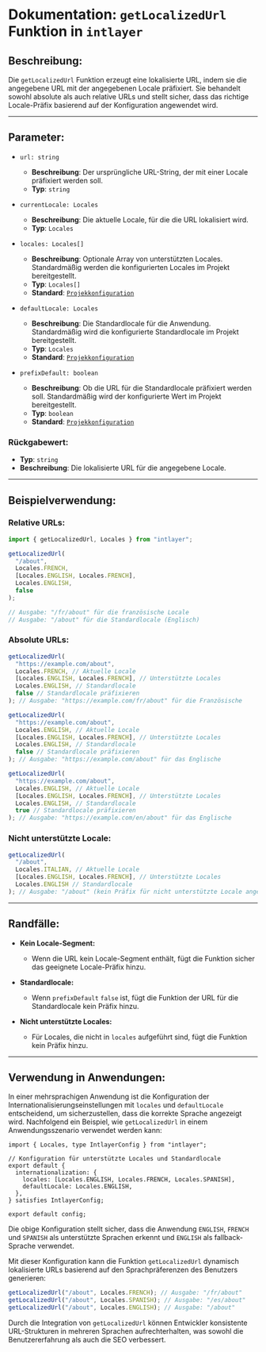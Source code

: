 # Dokumentation: `getLocalizedUrl` Funktion in `intlayer`

## Beschreibung:

Die `getLocalizedUrl` Funktion erzeugt eine lokalisierte URL, indem sie die angegebene URL mit der angegebenen Locale präfixiert. Sie behandelt sowohl absolute als auch relative URLs und stellt sicher, dass das richtige Locale-Präfix basierend auf der Konfiguration angewendet wird.

---

## Parameter:

- `url: string`

  - **Beschreibung**: Der ursprüngliche URL-String, der mit einer Locale präfixiert werden soll.
  - **Typ**: `string`

- `currentLocale: Locales`

  - **Beschreibung**: Die aktuelle Locale, für die die URL lokalisiert wird.
  - **Typ**: `Locales`

- `locales: Locales[]`

  - **Beschreibung**: Optionale Array von unterstützten Locales. Standardmäßig werden die konfigurierten Locales im Projekt bereitgestellt.
  - **Typ**: `Locales[]`
  - **Standard**: [`Projekkonfiguration`](https://github.com/aymericzip/intlayer/blob/main/docs/de/configuration.md#middleware)

- `defaultLocale: Locales`

  - **Beschreibung**: Die Standardlocale für die Anwendung. Standardmäßig wird die konfigurierte Standardlocale im Projekt bereitgestellt.
  - **Typ**: `Locales`
  - **Standard**: [`Projekkonfiguration`](https://github.com/aymericzip/intlayer/blob/main/docs/de/configuration.md#middleware)

- `prefixDefault: boolean`
  - **Beschreibung**: Ob die URL für die Standardlocale präfixiert werden soll. Standardmäßig wird der konfigurierte Wert im Projekt bereitgestellt.
  - **Typ**: `boolean`
  - **Standard**: [`Projekkonfiguration`](https://github.com/aymericzip/intlayer/blob/main/docs/de/configuration.md#middleware)

### Rückgabewert:

- **Typ**: `string`
- **Beschreibung**: Die lokalisierte URL für die angegebene Locale.

---

## Beispielverwendung:

### Relative URLs:

```typescript
import { getLocalizedUrl, Locales } from "intlayer";

getLocalizedUrl(
  "/about",
  Locales.FRENCH,
  [Locales.ENGLISH, Locales.FRENCH],
  Locales.ENGLISH,
  false
);

// Ausgabe: "/fr/about" für die französische Locale
// Ausgabe: "/about" für die Standardlocale (Englisch)
```

### Absolute URLs:

```typescript
getLocalizedUrl(
  "https://example.com/about",
  Locales.FRENCH, // Aktuelle Locale
  [Locales.ENGLISH, Locales.FRENCH], // Unterstützte Locales
  Locales.ENGLISH, // Standardlocale
  false // Standardlocale präfixieren
); // Ausgabe: "https://example.com/fr/about" für die Französische

getLocalizedUrl(
  "https://example.com/about",
  Locales.ENGLISH, // Aktuelle Locale
  [Locales.ENGLISH, Locales.FRENCH], // Unterstützte Locales
  Locales.ENGLISH, // Standardlocale
  false // Standardlocale präfixieren
); // Ausgabe: "https://example.com/about" für das Englische

getLocalizedUrl(
  "https://example.com/about",
  Locales.ENGLISH, // Aktuelle Locale
  [Locales.ENGLISH, Locales.FRENCH], // Unterstützte Locales
  Locales.ENGLISH, // Standardlocale
  true // Standardlocale präfixieren
); // Ausgabe: "https://example.com/en/about" für das Englische
```

### Nicht unterstützte Locale:

```typescript
getLocalizedUrl(
  "/about",
  Locales.ITALIAN, // Aktuelle Locale
  [Locales.ENGLISH, Locales.FRENCH], // Unterstützte Locales
  Locales.ENGLISH // Standardlocale
); // Ausgabe: "/about" (kein Präfix für nicht unterstützte Locale angewendet)
```

---

## Randfälle:

- **Kein Locale-Segment:**

  - Wenn die URL kein Locale-Segment enthält, fügt die Funktion sicher das geeignete Locale-Präfix hinzu.

- **Standardlocale:**

  - Wenn `prefixDefault` `false` ist, fügt die Funktion der URL für die Standardlocale kein Präfix hinzu.

- **Nicht unterstützte Locales:**
  - Für Locales, die nicht in `locales` aufgeführt sind, fügt die Funktion kein Präfix hinzu.

---

## Verwendung in Anwendungen:

In einer mehrsprachigen Anwendung ist die Konfiguration der Internationalisierungseinstellungen mit `locales` und `defaultLocale` entscheidend, um sicherzustellen, dass die korrekte Sprache angezeigt wird. Nachfolgend ein Beispiel, wie `getLocalizedUrl` in einem Anwendungsszenario verwendet werden kann:

```tsx
import { Locales, type IntlayerConfig } from "intlayer";

// Konfiguration für unterstützte Locales und Standardlocale
export default {
  internationalization: {
    locales: [Locales.ENGLISH, Locales.FRENCH, Locales.SPANISH],
    defaultLocale: Locales.ENGLISH,
  },
} satisfies IntlayerConfig;

export default config;
```

Die obige Konfiguration stellt sicher, dass die Anwendung `ENGLISH`, `FRENCH` und `SPANISH` als unterstützte Sprachen erkennt und `ENGLISH` als fallback-Sprache verwendet.

Mit dieser Konfiguration kann die Funktion `getLocalizedUrl` dynamisch lokalisierte URLs basierend auf den Sprachpräferenzen des Benutzers generieren:

```typescript
getLocalizedUrl("/about", Locales.FRENCH); // Ausgabe: "/fr/about"
getLocalizedUrl("/about", Locales.SPANISH); // Ausgabe: "/es/about"
getLocalizedUrl("/about", Locales.ENGLISH); // Ausgabe: "/about"
```

Durch die Integration von `getLocalizedUrl` können Entwickler konsistente URL-Strukturen in mehreren Sprachen aufrechterhalten, was sowohl die Benutzererfahrung als auch die SEO verbessert.
